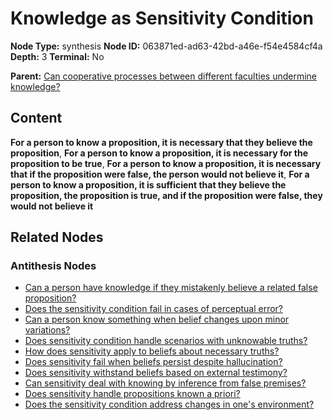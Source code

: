 # Knowledge as Sensitivity Condition

**Node Type:** synthesis
**Node ID:** 063871ed-ad63-42bd-a46e-f54e4584cf4a
**Depth:** 3
**Terminal:** No

**Parent:** [Can cooperative processes between different faculties undermine knowledge?](can-cooperative-processes-between-different-faculties-undermine-knowledge-antithesis-e1e9ab5c-c744-4046-b0bc-fea297a47d53.md)

## Content

**For a person to know a proposition, it is necessary that they believe the proposition**, **For a person to know a proposition, it is necessary for the proposition to be true**, **For a person to know a proposition, it is necessary that if the proposition were false, the person would not believe it**, **For a person to know a proposition, it is sufficient that they believe the proposition, the proposition is true, and if the proposition were false, they would not believe it**

## Related Nodes

### Antithesis Nodes

- [Can a person have knowledge if they mistakenly believe a related false proposition?](can-a-person-have-knowledge-if-they-mistakenly-believe-a-related-false-proposition-antithesis-9d5b9c99-69bf-48d0-9dc7-a6bf5b188420.md)
- [Does the sensitivity condition fail in cases of perceptual error?](does-the-sensitivity-condition-fail-in-cases-of-perceptual-error-antithesis-1a93342e-2479-46ed-81e3-2fb7d9ec28eb.md)
- [Can a person know something when belief changes upon minor variations?](can-a-person-know-something-when-belief-changes-upon-minor-variations-antithesis-f0cdce38-10b8-410b-a4bd-21ae62e650ab.md)
- [Does sensitivity condition handle scenarios with unknowable truths?](does-sensitivity-condition-handle-scenarios-with-unknowable-truths-antithesis-2c2c9835-24bc-420e-a54e-5e93802caaf8.md)
- [How does sensitivity apply to beliefs about necessary truths?](how-does-sensitivity-apply-to-beliefs-about-necessary-truths-antithesis-deed0841-9049-47b4-bddb-0b28874c5ddf.md)
- [Does sensitivity fail when beliefs persist despite hallucination?](does-sensitivity-fail-when-beliefs-persist-despite-hallucination-antithesis-d059cc33-cc34-42c8-8515-b7190907032b.md)
- [Does sensitivity withstand beliefs based on external testimony?](does-sensitivity-withstand-beliefs-based-on-external-testimony-antithesis-92a34e59-2746-4413-9ef7-9d511d251f33.md)
- [Can sensitivity deal with knowing by inference from false premises?](can-sensitivity-deal-with-knowing-by-inference-from-false-premises-antithesis-49c74e9c-e9d0-44fc-a4f9-432c82b2e49f.md)
- [Does sensitivity handle propositions known a priori?](does-sensitivity-handle-propositions-known-a-priori-antithesis-b9508911-68b4-4dfb-9a6b-e6052fa59766.md)
- [Does the sensitivity condition address changes in one's environment?](does-the-sensitivity-condition-address-changes-in-ones-environment-antithesis-5be70e0f-fabc-4b03-9a23-7fb712579093.md)
